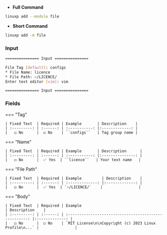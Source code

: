 - **Full Command**

```bash
linuxp add --module file
```

- **Short Command**

```bash
linuxp add -m file
```

### Input

```bash
=============== Input ===============

File Tag [default]: configs
* File Name: licence
* File Path: ~/LICENCE/
Enter text editor [vim]: vim

=============== Input ===============
```

### Fields

=== "Tag"

    | Fixed Text  | Required | Example       | Description    |
    | :---------: | :------: | :-----------: |:-------------: |
    |   ◻️ No      |  ◻️ No    | ``configs``   | Tag group name |

=== "Name"

    | Fixed Text  | Required | Example       | Description      |
    | :---------: | :------: | :-----------: |:---------------: |
    |   ◻️ No      |  ✅ Yes  | ``licence``   | Your text name   |


=== "File Path"

    | Fixed Text  | Required | Example         | Description    |
    | :---------: | :------: | :-------------: |:-------------: |
    |   ◻️ No      |  ✅ Yes  | `~/LICENCE/`    |                |

=== "Body"

    | Fixed Text  | Required | Example                                                | Description    |
    | :---------: | :------: | :----------------------------------------------------: |:-------------: |
    |   ◻️ No      |  ◻️ No    | `MIT License\n\nCopyright (c) 2023 Linux Profile\n...` |                |
